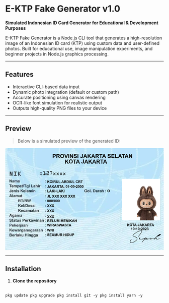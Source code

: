 # E-KTP Fake Generator v1.0

**Simulated Indonesian ID Card Generator for Educational & Development Purposes**

E-KTP Fake Generator is a Node.js CLI tool that generates a high-resolution image of an Indonesian ID card (KTP) using custom data and user-defined photos. Built for educational use, image manipulation experiments, and beginner projects in Node.js graphics processing.

---

## Features

- Interactive CLI-based data input
- Dynamic photo integration (default or custom path)
- Accurate positioning using canvas rendering
- OCR-like font simulation for realistic output
- Outputs high-quality PNG files to your device

---

## Preview

> Below is a simulated preview of the generated ID:

![preview](./result.png)

---

## Installation

1. **Clone the repository**
   ```nodejs
`
pkg update
pkg upgrade
pkg install git -y
pkg install yarn -y
`

